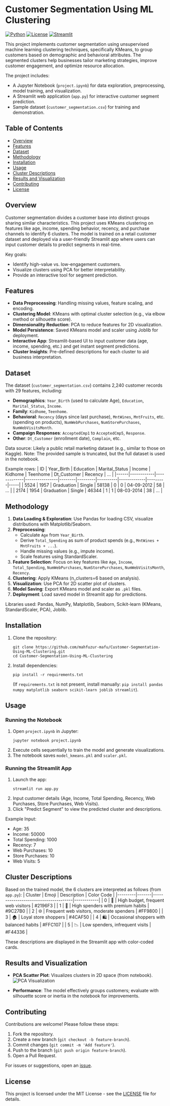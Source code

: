 # Customer Segmentation Using ML Clustering

[![Python](https://img.shields.io/badge/Python-3.9%2B-blue.svg)](https://www.python.org/)
[![License](https://img.shields.io/badge/License-MIT-green.svg)](LICENSE)
[![Streamlit](https://img.shields.io/badge/Streamlit-App-red.svg)](https://streamlit.io/)

This project implements customer segmentation using unsupervised machine learning clustering techniques, specifically KMeans, to group customers based on demographic and behavioral attributes. The segmented clusters help businesses tailor marketing strategies, improve customer engagement, and optimize resource allocation.

The project includes:
- A Jupyter Notebook (`project.ipynb`) for data exploration, preprocessing, model training, and visualization.
- A Streamlit web application (`app.py`) for interactive customer segment prediction.
- Sample dataset (`customer_segmentation.csv`) for training and demonstration.

## Table of Contents
- [Overview](#overview)
- [Features](#features)
- [Dataset](#dataset)
- [Methodology](#methodology)
- [Installation](#installation)
- [Usage](#usage)
- [Cluster Descriptions](#cluster-descriptions)
- [Results and Visualization](#results-and-visualization)
- [Contributing](#contributing)
- [License](#license)

## Overview
Customer segmentation divides a customer base into distinct groups sharing similar characteristics. This project uses KMeans clustering on features like age, income, spending behavior, recency, and purchase channels to identify 6 clusters. The model is trained on a retail customer dataset and deployed via a user-friendly Streamlit app where users can input customer details to predict segments in real-time.

Key goals:
- Identify high-value vs. low-engagement customers.
- Visualize clusters using PCA for better interpretability.
- Provide an interactive tool for segment prediction.

## Features
- **Data Preprocessing**: Handling missing values, feature scaling, and encoding.
- **Clustering Model**: KMeans with optimal cluster selection (e.g., via elbow method or silhouette score).
- **Dimensionality Reduction**: PCA to reduce features for 2D visualization.
- **Model Persistence**: Saved KMeans model and scaler using Joblib for deployment.
- **Interactive App**: Streamlit-based UI to input customer data (age, income, spending, etc.) and get instant segment predictions.
- **Cluster Insights**: Pre-defined descriptions for each cluster to aid business interpretation.

## Dataset
The dataset (`customer_segmentation.csv`) contains 2,240 customer records with 29 features, including:
- **Demographics**: `Year_Birth` (used to calculate Age), `Education`, `Marital_Status`, `Income`.
- **Family**: `Kidhome`, `Teenhome`.
- **Behavioral**: `Recency` (days since last purchase), `MntWines`, `MntFruits`, etc. (spending on products), `NumWebPurchases`, `NumStorePurchases`, `NumWebVisitsMonth`.
- **Campaign Responses**: `AcceptedCmp1` to `AcceptedCmp5`, `Response`.
- **Other**: `Dt_Customer` (enrollment date), `Complain`, etc.

Data source: Likely a public retail marketing dataset (e.g., similar to those on Kaggle). Note: The provided sample is truncated, but the full dataset is used in the notebook.

Example rows:
| ID   | Year_Birth | Education   | Marital_Status | Income | Kidhome | Teenhome | Dt_Customer | Recency | ... |
|------|------------|-------------|----------------|--------|---------|----------|-------------|---------|-----|
| 5524 | 1957      | Graduation | Single        | 58138 | 0      | 0       | 04-09-2012 | 58     | ... |
| 2174 | 1954      | Graduation | Single        | 46344 | 1      | 1       | 08-03-2014 | 38     | ... |

## Methodology
1. **Data Loading & Exploration**: Use Pandas for loading CSV, visualize distributions with Matplotlib/Seaborn.
2. **Preprocessing**:
   - Calculate `Age` from `Year_Birth`.
   - Derive `Total_Spending` as sum of product spends (e.g., `MntWines + MntFruits + ...`).
   - Handle missing values (e.g., impute income).
   - Scale features using StandardScaler.
3. **Feature Selection**: Focus on key features like `Age`, `Income`, `Total_Spending`, `NumWebPurchases`, `NumStorePurchases`, `NumWebVisitsMonth`, `Recency`.
4. **Clustering**: Apply KMeans (n_clusters=6 based on analysis).
5. **Visualization**: Use PCA for 2D scatter plot of clusters.
6. **Model Saving**: Export KMeans model and scaler as `.pkl` files.
7. **Deployment**: Load saved model in Streamlit app for predictions.

Libraries used: Pandas, NumPy, Matplotlib, Seaborn, Scikit-learn (KMeans, StandardScaler, PCA), Joblib.

## Installation
1. Clone the repository:
   ```
   git clone https://github.com/mahfuzur-mafu/Customer-Segmentation-Using-ML-Clustering.git
   cd Customer-Segmentation-Using-ML-Clustering
   ```
2. Install dependencies:
   ```
   pip install -r requirements.txt
   ```
   (If `requirements.txt` is not present, install manually: `pip install pandas numpy matplotlib seaborn scikit-learn joblib streamlit`).

## Usage
### Running the Notebook
1. Open `project.ipynb` in Jupyter:
   ```
   jupyter notebook project.ipynb
   ```
2. Execute cells sequentially to train the model and generate visualizations.
3. The notebook saves `model_kmeans.pkl` and `scaler.pkl`.

### Running the Streamlit App
1. Launch the app:
   ```
   streamlit run app.py
   ```
2. Input customer details (Age, Income, Total Spending, Recency, Web Purchases, Store Purchases, Web Visits).
3. Click "Predict Segment" to view the predicted cluster and descriptions.

Example Input:
- Age: 35
- Income: 50000
- Total Spending: 1000
- Recency: 7
- Web Purchases: 10
- Store Purchases: 10
- Web Visits: 5

## Cluster Descriptions
Based on the trained model, the 6 clusters are interpreted as follows (from `app.py`):
| Cluster | Emoji | Description                          | Color Code |
|---------|-------|--------------------------------------|------------|
| 0      | 💼    | High budget, frequent web visitors   | #2196F3   |
| 1      | 💎    | High spenders with premium habits    | #9C27B0   |
| 2      | 🌐    | Frequent web visitors, moderate spenders | #FF9800 |
| 3      | 🏠    | Loyal store shoppers                 | #4CAF50   |
| 4      | 🛍    | Occasional shoppers with balanced habits | #FFC107 |
| 5      | 📉    | Low spenders, infrequent visits      | #F44336   |

These descriptions are displayed in the Streamlit app with color-coded cards.

## Results and Visualization
- **PCA Scatter Plot**: Visualizes clusters in 2D space (from notebook).
  ![PCA Visualization](images/pca_visualization.png)  <!-- Add actual image if available in repo -->

- **Performance**: The model effectively groups customers; evaluate with silhouette score or inertia in the notebook for improvements.

## Contributing
Contributions are welcome! Please follow these steps:
1. Fork the repository.
2. Create a new branch (`git checkout -b feature-branch`).
3. Commit changes (`git commit -m 'Add feature'`).
4. Push to the branch (`git push origin feature-branch`).
5. Open a Pull Request.

For issues or suggestions, open an [issue](https://github.com/mahfuzur-mafu/Customer-Segmentation-Using-ML-Clustering/issues).

## License
This project is licensed under the MIT License - see the [LICENSE](LICENSE) file for details.

